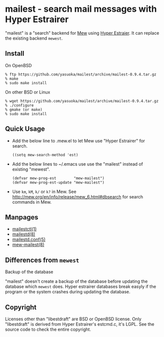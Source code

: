 mailest - search mail messages with Hyper Estrairer
===================================================

"mailest" is a "search" backend for [Mew](http://mew.org) using
[Hyper Estraier](fallabs.com/hyperestraier/index.html).  It can replace
the existing backend `mewest`.


Install
-------

On OpenBSD

    % ftp https://github.com/yasuoka/mailest/archive/mailest-0.9.4.tar.gz
    % make
    % sudo make install

On other BSD or Linux

    % wget https://github.com/yasuoka/mailest/archive/mailest-0.9.4.tar.gz
    % ./configure
    % gmake (or make)
    % sudo make install


Quick Usage
-----------

+ Add the below line to .mew.el to let Mew use "Hyper Estrairer" for
  search.

      ((setq mew-search-method 'est)

+ Add the below lines to ~/.emacs use use the "mailest" instead of
  existing "mewest".

      (defvar mew-prog-est        "mew-mailest")
      (defvar mew-prog-est-update "mew-mailest")

+ Use `km`, `kM`, `k/` or `k?` in Mew.  See
  http://mew.org/en/info/release/mew_6.html#dbsearch for search commands
  in Mew.


Manpages
--------

- [mailestctl(1)](http://yasuoka.github.io/mailest/mailestctl.1.html)
- [mailestd(8)](http://yasuoka.github.io/mailest/mailestd.8.html)
- [mailestd.conf(5)](http://yasuoka.github.io/mailest/mailestd.conf.5.html)
- [mew-mailest(8)](http://yasuoka.github.io/mailest/mew-mailest.1.html)


Differences from `mewest`
-------------------------

Backup of the database

  "mailest" doesn't create a backup of the database before updating the
  database which `mewest` does.  Hyper estrairer databases break easyly
  if the program or the system crashes during updating the database.


Copyright
---------

Licenses other than "libestdraft" are BSD or OpenBSD license.  Only
"libestdraft" is derived from Hyper Estrairer's estcmd.c, it's LGPL.
See the source code to check the entire copyright.
